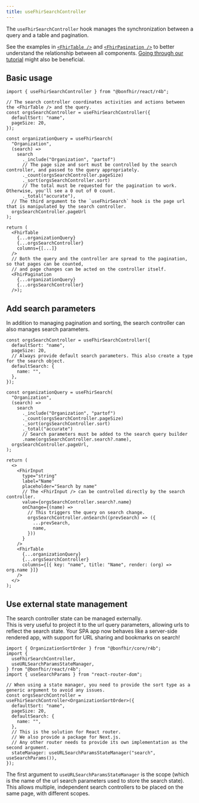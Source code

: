 ```yaml
---
title: useFhirSearchController
---
```


The `useFhirSearchController` hook manages the synchronization between a query and a table and pagination.

See the examples in [`<FhirTable />`](/packages/react/components/fhir-table) and [`<FhirPagination />`](/packages/react/components/fhir-pagination) to better understand the relationship between all components.
[Going through our tutorial](http://localhost:3000/docs/build-a-fhir-app-with-react/fhir-tables-with-pagination) might also be beneficial.

## Basic usage

```tsx
import { useFhirSearchController } from "@bonfhir/react/r4b";

// The search controller coordinates activities and actions between the <FhirTable /> and the query.
const orgsSearchController = useFhirSearchController({
  defaultSort: "name",
  pageSize: 20,
});

const organizationQuery = useFhirSearch(
  "Organization",
  (search) =>
    search
      ._include("Organization", "partof")
      // The page size and sort must be controlled by the search controller, and passed to the query appropriately.
      ._count(orgsSearchController.pageSize)
      ._sort(orgsSearchController.sort)
      // The total must be requested for the pagination to work. Otherwise, you'll see a 0 out of 0 count.
      ._total("accurate"),
  // The third argument to the `useFhirSearch` hook is the page url that is manipulated by the search controller.
  orgsSearchController.pageUrl
);

return (
  <FhirTable
    {...organizationQuery}
    {...orgsSearchController}
    columns={[...]}
  />
  // Both the query and the controller are spread to the pagination, so that pages can be counted,
  // and page changes can be acted on the controller itself.
  <FhirPagination
    {...organizationQuery}
    {...orgsSearchController}
  />);
```

## Add search parameters

In addition to managing pagination and sorting, the search controller can also manages search parameters.

```tsx
const orgsSearchController = useFhirSearchController({
  defaultSort: "name",
  pageSize: 20,
  // Always provide default search parameters. This also create a type for the search object.
  defaultSearch: {
    name: "",
  },
});

const organizationQuery = useFhirSearch(
  "Organization",
  (search) =>
    search
      ._include("Organization", "partof")
      ._count(orgsSearchController.pageSize)
      ._sort(orgsSearchController.sort)
      ._total("accurate")
      // Search parameters must be added to the search query builder
      .name(orgsSearchController.search?.name),
  orgsSearchController.pageUrl,
);

return (
  <>
    <FhirInput
      type="string"
      label="Name"
      placeholder="Search by name"
      // The <FhirInput /> can be controlled directly by the search controller.
      value={orgsSearchController.search?.name}
      onChange={(name) =>
        // This triggers the query on search change.
        orgsSearchController.onSearch((prevSearch) => ({
          ...prevSearch,
          name,
        }))
      }
    />
    <FhirTable
      {...organizationQuery}
      {...orgsSearchController}
      columns={[{ key: "name", title: "Name", render: (org) => org.name }]}
    />
  </>
);
```

## Use external state management

The search controller state can be managed externally.  
This is very useful to project it to the url query parameters, allowing urls to reflect the search state.
Your SPA app now behaves like a server-side rendered app, with support for URL sharing and bookmarks on search!

```tsx
import { OrganizationSortOrder } from "@bonfhir/core/r4b";
import {
  useFhirSearchController,
  useURLSearchParamsStateManager,
} from "@bonfhir/react/r4b";
import { useSearchParams } from "react-router-dom";

// When using a state manager, you need to provide the sort type as a generic argument to avoid any issues.
const orgsSearchController = useFhirSearchController<OrganizationSortOrder>({
  defaultSort: "name",
  pageSize: 20,
  defaultSearch: {
    name: "",
  },
  // This is the solution for React router.
  // We also provide a package for Next.js.
  // Any other router needs to provide its own implementation as the second argument.
  stateManager: useURLSearchParamsStateManager("search", useSearchParams()),
});
```

The first argument to `useURLSearchParamsStateManager` is the scope (which is the name of the url search parameters used
to store the search state). This allows multiple, independent search controllers to be placed on the same page, with
different scopes.
